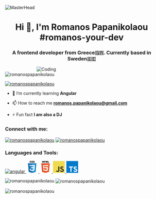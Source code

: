 ![MasterHead](https://media.tenor.com/3bTxZ4HdrysAAAAC/pixels-neon.gif)

<h1 align="center">Hi 👋, I'm Romanos Papanikolaou #romanos-your-dev</h1>
<h3 align="center">A frontend developer from Greece🇬🇷. Currently based in Sweden🇸🇪</h3>
<img align="right" alt="Coding" width="400" src="https://media.tenor.com/3bTxZ4HdrysAAAAC/pixels-neon.gif](https://64.media.tumblr.com/51c6106b24e8fabee0938bfa60b593a4/d6af7fc94b208d91-e0/s500x750/ed3b0d08afa89ac32b06651455334ccfb52f3cd9.gif](https://neon-wonderlands.tumblr.com/post/644945606024069120"

<p align="left"> <img src="https://komarev.com/ghpvc/?username=romanospapanikolaou&label=Profile%20views&color=0e75b6&style=flat" alt="romanospapanikolaou" /> </p>

<p align="left"> <a href="https://github.com/ryo-ma/github-profile-trophy"><img src="https://github-profile-trophy.vercel.app/?username=romanospapanikolaou" alt="romanospapanikolaou" /></a> </p>

- 🌱 I’m currently learning **Angular**

- 📫 How to reach me **romanos.papanikolaou@gmail.com**

- ⚡ Fun fact **I am also a DJ**

<h3 align="left">Connect with me:</h3>
<p align="left">
<a href="https://fb.com/romanospapanikolaou" target="blank"><img align="center" src="https://raw.githubusercontent.com/rahuldkjain/github-profile-readme-generator/master/src/images/icons/Social/facebook.svg" alt="romanospapanikolaou" height="30" width="40" /></a>
<a href="https://instagram.com/romanospapanikolaou" target="blank"><img align="center" src="https://raw.githubusercontent.com/rahuldkjain/github-profile-readme-generator/master/src/images/icons/Social/instagram.svg" alt="romanospapanikolaou" height="30" width="40" /></a>
</p>

<h3 align="left">Languages and Tools:</h3>
<p align="left"> <a href="https://angular.io" target="_blank" rel="noreferrer"> <img src="https://angular.io/assets/images/logos/angular/angular.svg" alt="angular" width="40" height="40"/> </a> <a href="https://www.w3schools.com/css/" target="_blank" rel="noreferrer"> <img src="https://raw.githubusercontent.com/devicons/devicon/master/icons/css3/css3-original-wordmark.svg" alt="css3" width="40" height="40"/> </a> <a href="https://www.w3.org/html/" target="_blank" rel="noreferrer"> <img src="https://raw.githubusercontent.com/devicons/devicon/master/icons/html5/html5-original-wordmark.svg" alt="html5" width="40" height="40"/> </a> <a href="https://developer.mozilla.org/en-US/docs/Web/JavaScript" target="_blank" rel="noreferrer"> <img src="https://raw.githubusercontent.com/devicons/devicon/master/icons/javascript/javascript-original.svg" alt="javascript" width="40" height="40"/> </a> <a href="https://www.typescriptlang.org/" target="_blank" rel="noreferrer"> <img src="https://raw.githubusercontent.com/devicons/devicon/master/icons/typescript/typescript-original.svg" alt="typescript" width="40" height="40"/> </a> </p>

<p><img align="left" src="https://github-readme-stats.vercel.app/api/top-langs?username=romanospapanikolaou&show_icons=true&locale=en&layout=compact" alt="romanospapanikolaou" /></p>

<p>&nbsp;<img align="center" src="https://github-readme-stats.vercel.app/api?username=romanospapanikolaou&show_icons=true&locale=en" alt="romanospapanikolaou" /></p>

<p><img align="center" src="https://github-readme-streak-stats.herokuapp.com/?user=romanospapanikolaou&" alt="romanospapanikolaou" /></p>
